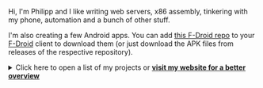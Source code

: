 Hi, I'm Philipp and I like writing web servers, x86 assembly, tinkering with my phone, automation and a bunch of other stuff.

I'm also creating a few Android apps. You can add [this F-Droid repo](https://github.com/xarantolus/fdroid) to your [F-Droid](https://f-droid.org/) client to download them (or just download the APK files from releases of the respective repository).

<details>
  <summary>Click here to open a list of my projects or <a href="https://010.one/"><b>visit my website for a better overview</b></a></summary>

{{ range .Categories }}
#### {{.Name}}{{with .Description}}
{{.}}{{end}}
{{range .Repos}}
- {{with . | repo}}[**{{.Name}}**]({{.Link}}{{with .Title}} "{{.}}"{{end}}): {{.Desc | transform}}{{end}}{{end}}
{{end}}

So you've reached the end of this overview, but maybe you want to visit <a href="https://010.one/"><b>the web site</b></a> now?
 
</details>
